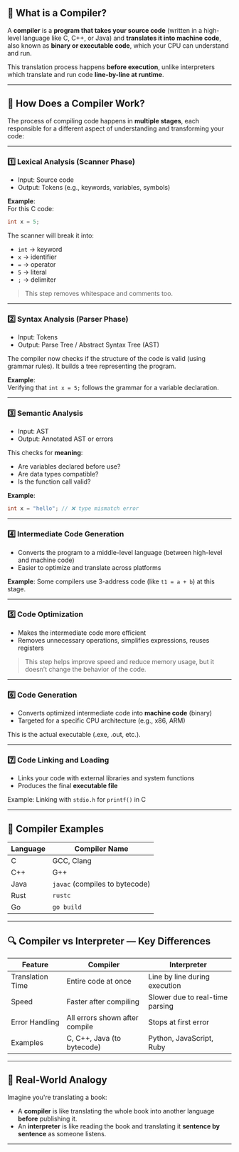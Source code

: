 ## 🔧 What is a Compiler?

A **compiler** is a **program that takes your source code** (written in a high-level language like C, C++, or Java) and **translates it into machine code**, also known as **binary or executable code**, which your CPU can understand and run.

This translation process happens **before execution**, unlike interpreters which translate and run code **line-by-line at runtime**.

---

## 🧭 How Does a Compiler Work?

The process of compiling code happens in **multiple stages**, each responsible for a different aspect of understanding and transforming your code:

---

### 1️⃣ **Lexical Analysis (Scanner Phase)**  
- Input: Source code
- Output: Tokens (e.g., keywords, variables, symbols)

**Example**:  
For this C code:
```c
int x = 5;
```
The scanner will break it into:
- `int` → keyword
- `x` → identifier
- `=` → operator
- `5` → literal
- `;` → delimiter

> This step removes whitespace and comments too.

---

### 2️⃣ **Syntax Analysis (Parser Phase)**  
- Input: Tokens
- Output: Parse Tree / Abstract Syntax Tree (AST)

The compiler now checks if the structure of the code is valid (using grammar rules). It builds a tree representing the program.

**Example**:  
Verifying that `int x = 5;` follows the grammar for a variable declaration.

---

### 3️⃣ **Semantic Analysis**  
- Input: AST
- Output: Annotated AST or errors

This checks for **meaning**:
- Are variables declared before use?
- Are data types compatible?
- Is the function call valid?

**Example**:  
```c
int x = "hello"; // ❌ type mismatch error
```

---

### 4️⃣ **Intermediate Code Generation**  
- Converts the program to a middle-level language (between high-level and machine code)
- Easier to optimize and translate across platforms

**Example**: Some compilers use 3-address code (like `t1 = a + b`) at this stage.

---

### 5️⃣ **Code Optimization**  
- Makes the intermediate code more efficient
- Removes unnecessary operations, simplifies expressions, reuses registers

> This step helps improve speed and reduce memory usage, but it doesn’t change the behavior of the code.

---

### 6️⃣ **Code Generation**  
- Converts optimized intermediate code into **machine code** (binary)
- Targeted for a specific CPU architecture (e.g., x86, ARM)

This is the actual executable (.exe, .out, etc.).

---

### 7️⃣ **Code Linking and Loading**  
- Links your code with external libraries and system functions
- Produces the final **executable file**

Example: Linking with `stdio.h` for `printf()` in C

---

## 🧪 Compiler Examples

| Language | Compiler Name |
|----------|----------------|
| C        | GCC, Clang     |
| C++      | G++            |
| Java     | `javac` (compiles to bytecode) |
| Rust     | `rustc`        |
| Go       | `go build`     |

---

## 🔍 Compiler vs Interpreter — Key Differences

| Feature         | Compiler                        | Interpreter                     |
|------------------|----------------------------------|----------------------------------|
| Translation Time | Entire code at once             | Line by line during execution   |
| Speed            | Faster after compiling          | Slower due to real-time parsing |
| Error Handling   | All errors shown after compile  | Stops at first error            |
| Examples         | C, C++, Java (to bytecode)      | Python, JavaScript, Ruby        |

---

## 🧠 Real-World Analogy

Imagine you're translating a book:

- A **compiler** is like translating the whole book into another language **before** publishing it.
- An **interpreter** is like reading the book and translating it **sentence by sentence** as someone listens.

---